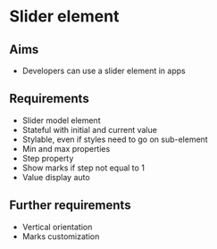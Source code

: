 Slider element
==============

Aims
----

- Developers can use a slider element in apps

Requirements
------------

- Slider model element
- Stateful with initial and current value
- Stylable, even if styles need to go on sub-element
- Min and max properties
- Step property
- Show marks if step not equal to 1
- Value display auto

Further requirements
--------------------

- Vertical orientation
- Marks customization
